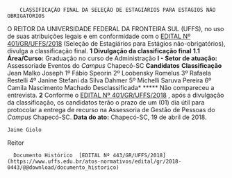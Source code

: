         CLASSIFICAÇÃO FINAL DA SELEÇÃO DE ESTAGIÁRIOS PARA ESTÁGIOS NÃO OBRIGATÓRIOS  

 O REITOR DA UNIVERSIDADE FEDERAL DA FRONTEIRA SUL (UFFS), no uso de suas atribuições legais e em conformidade com o [EDITAL Nº 401/GR/UFFS/2018](https://www.uffs.edu.br/atos-normativos/edital/gr/2018-0401)  (Seleção de Estagiários para Estágios não-obrigatórios), divulga a classificação final.  **1 Divulgação da classificação final**  **1.1 Área/Curso:** Graduação no curso de Administração **I - Setor de atuação:** Assessoriade Eventos do *Campus* Chapecó-SC     **Candidatos**    **Classificação**      Jean Malko Joseph   1º     Fábio Speorin   2º     Loobensky Romelus   3º     Rafaela Restelli   4º     Janine Stefani da Silva Dahmer   5º     Michelli Saruva Pereira   6º     Camila Nascimento Machado   Desclassificada*     ***** Não compareceu a entrevista.   **2** Conforme o [EDITAL Nº 401/GR/UFFS/2018](https://www.uffs.edu.br/atos-normativos/edital/gr/2018-0401)  , após a divulgação da classificação, os candidatos terão o prazo de um (01) dia útil para protocolar a entrega de recurso na Assessoria de Gestão de Pessoas do *Campus* Chapecó-SC.      **Data do ato:** Chapecó-SC, 19 de abril de 2018.   
 

    Jaime Giolo   
 Reitor 

      Documento Histórico  [EDITAL Nº 443/GR/UFFS/2018](https://www.uffs.edu.br/atos-normativos/edital/gr/2018-0443/@@download/documento_historico)     
      